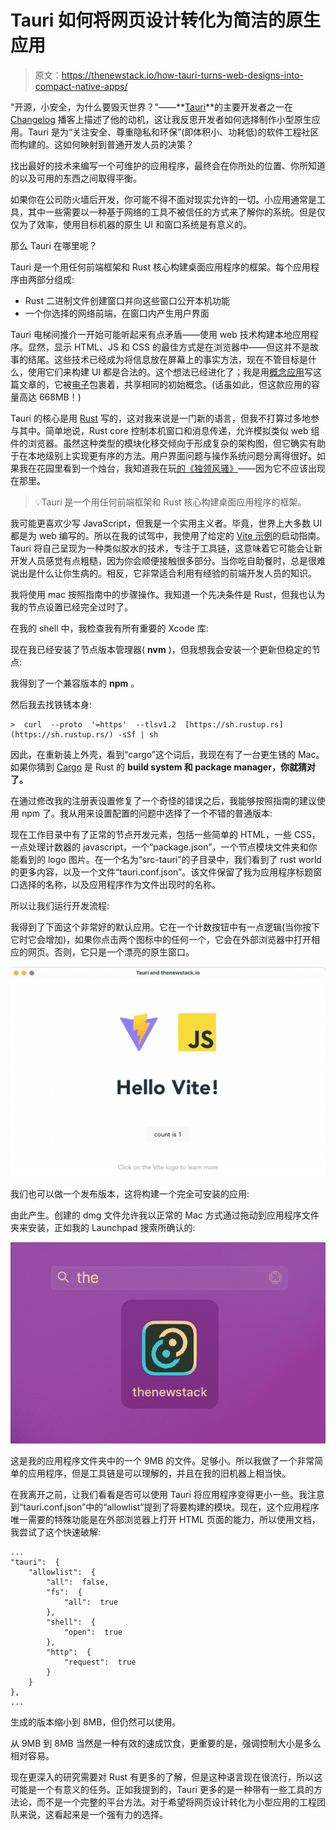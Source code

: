 # Tauri 如何将网页设计转化为简洁的原生应用

> 原文：<https://thenewstack.io/how-tauri-turns-web-designs-into-compact-native-apps/>

"开源，小安全，为什么要毁灭世界？"——**[Tauri](https://tauri.app/)**的主要开发者之一在 [Changelog](https://changelog.com/podcast/497) 播客上描述了他的动机，这让我反思开发者如何选择制作小型原生应用。Tauri 是为“关注安全、尊重隐私和环保”(即体积小、功耗低)的软件工程社区而构建的。这如何映射到普通开发人员的决策？

找出最好的技术来编写一个可维护的应用程序，最终会在你所处的位置、你所知道的以及可用的东西之间取得平衡。

如果你在公司防火墙后开发，你可能不得不面对现实允许的一切。小应用通常是工具，其中一些需要以一种基于网络的工具不被信任的方式来了解你的系统。但是仅仅为了效率，使用目标机器的原生 UI 和窗口系统是有意义的。

那么 Tauri 在哪里呢？

Tauri 是一个用任何前端框架和 Rust 核心构建桌面应用程序的框架。每个应用程序由两部分组成:

*   Rust 二进制文件创建窗口并向这些窗口公开本机功能
*   一个你选择的网络前端，在窗口内产生用户界面

Tauri 电梯间推介一开始可能听起来有点矛盾——使用 web 技术构建本地应用程序。显然，显示 HTML、JS 和 CSS 的最佳方式是在浏览器中——但这并不是故事的结尾。这些技术已经成为将信息放在屏幕上的事实方法，现在不管目标是什么，使用它们来构建 UI 都是合法的。这个想法已经进化了；我是用[概念应用](https://www.notion.so/)写这篇文章的，它被[电子](https://www.electronjs.org/)包裹着，共享相同的初始概念。(话虽如此，但这款应用的容量高达 668MB！)

Tauri 的核心是用 [Rust](https://thenewstack.io/the-case-for-rust-as-the-future-of-javascript-infrastructure/) 写的，这对我来说是一门新的语言，但我不打算过多地参与其中。简单地说，Rust core 控制本机窗口和消息传递，允许模拟类似 web 组件的浏览器。虽然这种类型的模块化移交倾向于形成复杂的架构图，但它确实有助于在本地级别上实现更有序的方法。用户界面问题与操作系统问题分离得很好。如果我在花园里看到一个烛台，我知道我在玩[的《独领风骚》](https://store.steampowered.com/app/794800/ClueCluedo_The_Classic_Mystery_Game/)——因为它不应该出现在那里。

> 💡Tauri 是一个用任何前端框架和 Rust 核心构建桌面应用程序的框架。

我可能更喜欢少写 JavaScript，但我是一个实用主义者。毕竟，世界上大多数 UI 都是为 web 编写的。所以在我的试驾中，我使用了给定的 [Vite 示例](https://tauri.app/v1/guides/getting-started/setup/vite/)的启动指南。Tauri 将自己呈现为一种类似胶水的技术，专注于工具链，这意味着它可能会让新开发人员感觉有点粗糙，因为你会顺便接触很多部分。当你吃自助餐时，总是很难说出是什么让你生病的。相反，它非常适合利用有经验的前端开发人员的知识。

我将使用 mac 按照指南中的步骤操作。我知道一个先决条件是 Rust，但我也认为我的节点设置已经完全过时了。

在我的 shell 中，我检查我有所有重要的 Xcode 库:

现在我已经安装了节点版本管理器( **nvm** )，但我想我会安装一个更新但稳定的节点:

我得到了一个兼容版本的 **npm** 。

然后我去找铁锈本身:

```
>  curl  --proto  '=https'  --tlsv1.2  [https://sh.rustup.rs](https://sh.rustup.rs/) -sSf | sh

```

因此，在重新装上外壳，看到“cargo”这个词后，我现在有了一台更生锈的 Mac。如果你猜到 [Cargo](https://crates.io/) 是 Rust 的 **build system 和 package manager，**你就猜对了**。**

在通过修改我的注册表设置修复了一个奇怪的错误之后，我能够按照指南的建议使用 npm 了。我从用来设置配置的问题中选择了一个不错的普通版本:

现在工作目录中有了正常的节点开发元素，包括一些简单的 HTML，一些 CSS，一点处理计数器的 javascript，一个“package.json”，一个节点模块文件夹和你能看到的 logo 图片。在一个名为“src-tauri”的子目录中，我们看到了 rust world 的更多内容，以及一个文件“tauri.conf.json”。该文件保留了我为应用程序标题窗口选择的名称，以及应用程序作为文件出现时的名称。

所以让我们运行开发流程:

我得到了下面这个非常好的默认应用。它在一个计数按钮中有一点逻辑(当你按下它时它会增加)，如果你点击两个图标中的任何一个，它会在外部浏览器中打开相应的网页。否则，它只是一个漂亮的原生窗口。

![](img/c081351c3a0f8ab2756680172448fa09.png)

我们也可以做一个发布版本，这将构建一个完全可安装的应用:

由此产生。创建的 dmg 文件允许我以正常的 Mac 方式通过拖动到应用程序文件夹来安装，正如我的 Launchpad 搜索所确认的:

![](img/dc79db621812d975afde6224d8b2ed09.png)

这是我的应用程序文件夹中的一个 9MB 的文件。足够小。所以我做了一个非常简单的应用程序，但是工具链是可以理解的，并且在我的旧机器上相当快。

在我离开之前，让我们看看是否可以使用 Tauri 将应用程序变得更小一些。我注意到“tauri.conf.json”中的“allowlist”提到了将要构建的模块。现在，这个应用程序唯一需要的特殊功能是在外部浏览器上打开 HTML 页面的能力，所以使用文档，我尝试了这个快速破解:

```
...
"tauri":  {
    "allowlist":  {
        "all":  false,
        "fs":  {
            "all":  true
        },
        "shell":  {
            "open":  true
        },
        "http":  {
            "request":  true
        }
    }
},
...

```

生成的版本缩小到 8MB，但仍然可以使用。

从 9MB 到 8MB 当然是一种有效的速成饮食，更重要的是，强调控制大小是多么相对容易。

现在更深入的研究需要对 Rust 有更多的了解，但是这种语言现在很流行，所以这可能是一个有意义的任务。正如我提到的，Tauri 更多的是一种带有一些工具的方法论，而不是一个完整的平台方法。对于希望将网页设计转化为小型应用的工程团队来说，这看起来是一个强有力的选择。

<svg xmlns:xlink="http://www.w3.org/1999/xlink" viewBox="0 0 68 31" version="1.1"><title>Group</title> <desc>Created with Sketch.</desc></svg>